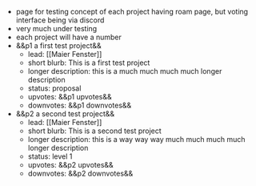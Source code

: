 - page for testing concept of each project having roam page, but voting interface being via discord 
- very much under testing
- each project will have a number
- &&p1 a first test project&& 
    - lead: [[Maier Fenster]]
    - short blurb: This is a first test project
    - longer description: this is a much much much much longer description
    - status: proposal
    - upvotes: &&p1 upvotes&&
    - downvotes: &&p1 downvotes&&
- &&p2 a second test project&& 
    - lead: [[Maier Fenster]]
    - short blurb: This is a second test project
    - longer description: this is a way way way much much much much longer description
    - status: level 1
    - upvotes: &&p2 upvotes&&
    - downvotes: &&p2 downvotes&&
